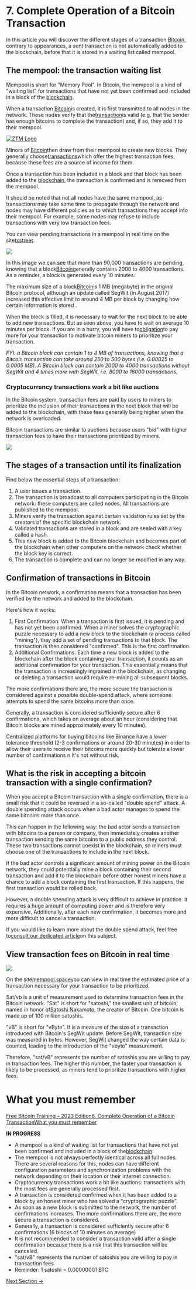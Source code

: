 
#
# **7. Complete Operation of a Bitcoin Transaction**





In this article you will discover the different stages of a transaction [Bitcoin](###), contrary to appearances, a sent transaction is not automatically added to the blockchain, before that it is stored in a waiting list called mempool.

## **The mempool: the transaction waiting list**

Mempool is short for "Memory Pool". In Bitcoin, the mempool is a kind of "waiting list" for transactions that have not yet been confirmed and included in a block of the [blockchain](###).

When a transaction [Bitcoin](###)is created, it is first transmitted to all nodes in the network. These nodes verify that the[transaction](###)is valid (e.g. that the sender has enough bitcoins to complete the transaction) and, if so, they add it to their mempool.

<a href= "">
    <img src=https://coinacademy.fr/wp-content/uploads/2023/05/bitcoin-inflation.png.webp alt="ZTM Logo" >
  </a> 

Minors of [Bitcoin](https://coinacademy.fr/bitcoin-btc-fondamental/)then draw from their mempool to create new blocks. They generally choose[transactions](https://coinacademy.fr/academie/transaction-blockchain/)which offer the highest transaction fees, because these fees are a source of income for them.

Once a transaction has been included in a block and that block has been added to the [blockchain](https://coinacademy.fr/academie/quest-ce-que-blockchain/), the transaction is confirmed and is removed from the mempool.

It should be noted that not all nodes have the same mempool, as transactions may take some time to propagate through the network and nodes may have different policies as to which transactions they accept into their mempool. For example, some nodes may refuse to include transactions with very low transaction fees.

You can view pending transactions in a mempool in real time on the site[txstreet](https://txstreet.com/v/btc).

![](RackMultipart20231011-1-et3x4p_html_fa0258fd37ff33c4.png)

In this image we can see that more than 90,000 transactions are pending, knowing that a block[Bitcoin](https://coinacademy.fr/bitcoin-btc-fondamental/)generally contains 2000 to 4000 transactions. As a reminder, a block is generated every 10 minutes.

The maximum size of a block[Bitcoin](https://coinacademy.fr/bitcoin-btc-fondamental/)is 1 MB (megabyte) in the original Bitcoin protocol, although an update called SegWit (in August 2017) increased this effective limit to around 4 MB per block by changing how certain information is stored .

When the block is filled, it is necessary to wait for the next block to be able to add new transactions. But as seen above, you have to wait on average 10 minutes per block. If you are in a hurry, you will have to[obligation](https://coinacademy.fr/academie/obligation-entreprise-fonctionnement-explication/)to pay more for your transaction to motivate bitcoin miners to prioritize your transaction.

_FYI: a Bitcoin block can contain 1 to 4 MB of transactions, knowing that a Bitcoin transaction can take around 250 to 500 bytes (i.e. 0.00025 to 0.0005 MB). A Bitcoin block can contain 2000 to 4000 transactions without SegWit and 4 times more with SegWit, i.e. 8000 to 16000 transactions._

### **Cryptocurrency transactions work a bit like auctions**

In the Bitcoin system, transaction fees are paid by users to miners to prioritize the inclusion of their transactions in the next block that will be added to the blockchain, with these fees generally being higher when the network is overloaded.

Bitcoin transactions are similar to auctions because users "bid" with higher transaction fees to have their transactions prioritized by miners.

![](RackMultipart20231011-1-et3x4p_html_b23fa70285e16896.png)

## **The stages of a transaction until its finalization**

Find below the essential steps of a transaction:

1. A user issues a transaction.
2. The transaction is broadcast to all computers participating in the Bitcoin network: these computers are called nodes. All transactions are published to the mempool.
3. Miners verify the transaction against certain validation rules set by the creators of the specific blockchain network.
4. Validated transactions are stored in a block and are sealed with a key called a hash.
5. This new block is added to the Bitcoin blockchain and becomes part of the blockchain when other computers on the network check whether the block key is correct.
6. The transaction is complete and can no longer be modified in any way.

## **Confirmation of transactions in Bitcoin**

In the Bitcoin network, a confirmation means that a transaction has been verified by the network and added to the blockchain.

Here's how it works:

1. First Confirmation: When a transaction is first issued, it is pending and has not yet been confirmed. When a miner solves the cryptographic puzzle necessary to add a new block to the blockchain (a process called "mining"), they add a set of pending transactions to that block. The transaction is then considered "confirmed". This is the first confirmation.
2. Additional Confirmations: Each time a new block is added to the blockchain after the block containing your transaction, it counts as an additional confirmation for your transaction. This essentially means that the transaction is increasingly ingrained in the blockchain, as changing or deleting a transaction would require re-mining all subsequent blocks.

The more confirmations there are, the more secure the transaction is considered against a possible double-spend attack, where someone attempts to spend the same bitcoins more than once.

Generally, a transaction is considered sufficiently secure after 6 confirmations, which takes on average about an hour (considering that Bitcoin blocks are mined approximately every 10 minutes).

Centralized platforms for buying bitcoins like Binance have a lower tolerance threshold (2-3 confirmations or around 20-30 minutes) in order to allow their users to receive their bitcoins more quickly but tolerate a lower number of confirmations n It's not without risk.

## **What is the risk in accepting a bitcoin transaction with a single confirmation?**

When you accept a Bitcoin transaction with a single confirmation, there is a small risk that it could be reversed in a so-called "double spend" attack. A double spending attack occurs when a bad actor manages to spend the same bitcoins more than once.

This can happen in the following way: the bad actor sends a transaction with bitcoins to a person or company, then immediately creates another transaction sending the same bitcoins to a public address they control. These two transactions cannot coexist in the blockchain, so miners must choose one of the transactions to include in the next block.

If the bad actor controls a significant amount of mining power on the Bitcoin network, they could potentially mine a block containing their second transaction and add it to the blockchain before other honest miners have a chance to add a block containing the first transaction. If this happens, the first transaction would be rolled back.

However, a double spending attack is very difficult to achieve in practice. It requires a huge amount of computing power and is therefore very expensive. Additionally, after each new confirmation, it becomes more and more difficult to cancel a transaction.

If you would like to learn more about the double spend attack, feel free to[consult our dedicated article](https://coinacademy.fr/academie/attaque-double-depense/)on this subject.

## **View transaction fees on Bitcoin in real time**

![](RackMultipart20231011-1-et3x4p_html_fa66bda38d580a66.png)

On the site[mempool.space](https://mempool.space/fr/)you can view in real time the estimated price of a transaction necessary for your transaction to be prioritized.

Sat/vb is a unit of measurement used to determine transaction fees in the Bitcoin network. "Sat" is short for "satoshi," the smallest unit of bitcoin, named in honor of[Satoshi Nakamoto](https://coinacademy.fr/satoshi-nakamoto/), the creator of Bitcoin. One bitcoin is made up of 100 million satoshis.

"vB" is short for "vByte". It is a measure of the size of a transaction introduced with Bitcoin's SegWit update. Before SegWit, transaction size was measured in bytes. However, SegWit changed the way certain data is counted, leading to the introduction of the "vbyte" measurement.

Therefore, "sat/vB" represents the number of satoshis you are willing to pay in transaction fees. The higher this number, the faster your transaction is likely to be processed, as miners tend to prioritize transactions with higher fees.

#
# **What you must remember**

[Free Bitcoin Training – 2023 Edition](https://coinacademy.fr/formations/bitcoin-ca/)[6. Complete Operation of a Bitcoin Transaction](https://coinacademy.fr/cours/fonctionnement-complet-dune-transaction-bitcoin/)[What you must remember](https://coinacademy.fr/chapitres/btc-ce-quil-faut-retenir-6/)

**IN PROGRESS**

- A mempool is a kind of waiting list for transactions that have not yet been confirmed and included in a block of the[blockchain](https://coinacademy.fr/academie/histoire-blockchain/).
- The mempool is not always perfectly identical across all full nodes. There are several reasons for this, nodes can have different configuration parameters and synchronization problems with the network depending on their location or their internet connection.
- Cryptocurrency transactions work a bit like auctions: transactions with the most fees are generally processed first.
- A transaction is considered confirmed when it has been added to a block by an honest miner who has solved a "cryptographic puzzle".
- As soon as a new block is submitted to the network, the number of confirmations increases. The more confirmations there are, the more secure a transaction is considered.
- Generally, a transaction is considered sufficiently secure after 6 confirmations (6 blocks of 10 minutes on average)
- It is not recommended to consider a transaction valid after a single confirmation because there is a risk that this transaction will be canceled.
- "sat/vB" represents the number of satoshis you are willing to pay in transaction fees
- Reminder: 1 satoshi = 0.00000001 BTC

[Next Section ->](08-bitcoin-miners-and-nodes.md)